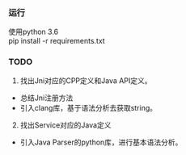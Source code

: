 ### 运行
使用python 3.6  
pip install -r requirements.txt

### TODO
1. 找出Jni对应的CPP定义和Java API定义。
- 总结Jni注册方法
- 引入clang库，基于语法分析去获取string。

2. 找出Service对应的Java定义
- 引入Java Parser的python库，进行基本语法分析。
